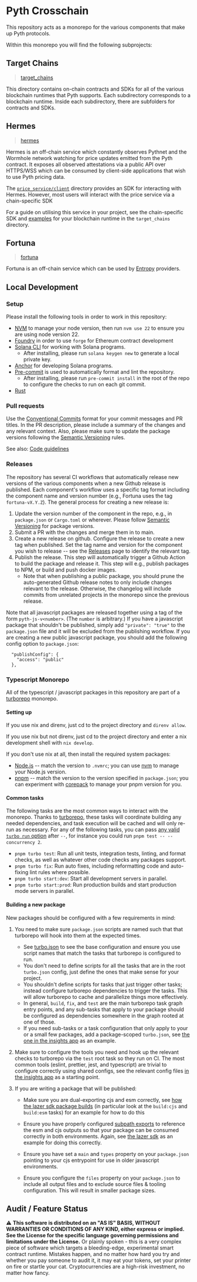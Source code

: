 # Pyth Crosschain

This repository acts as a monorepo for the various components that make up
Pyth protocols.

Within this monorepo you will find the following subprojects:

## Target Chains

> [target_chains](./target_chains/)

This directory contains on-chain contracts and SDKs for all of the various
blockchain runtimes that Pyth supports. Each subdirectory corresponds to a
blockchain runtime. Inside each subdirectory, there are subfolders for
contracts and SDKs.

## Hermes

> [hermes](./apps/hermes/)

Hermes is an off-chain service which constantly observes Pythnet and the
Wormhole network watching for price updates emitted from the Pyth contract. It
exposes all observed attestations via a public API over HTTPS/WSS which can be
consumed by client-side applications that wish to use Pyth pricing data.

The [`price_service/client`](./price_service/client/) directory provides an SDK for interacting with Hermes.
However, most users will interact with the price service via a chain-specific SDK

For a guide on utilising this service in your project, see the chain-specific SDK
and [examples](https://github.com/pyth-network/pyth-examples/tree/main/price_feeds) for your blockchain runtime in the `target_chains` directory.

## Fortuna

> [fortuna](./apps/fortuna/)

Fortuna is an off-chain service which can be used by [Entropy](https://pyth.network/entropy) providers.

## Local Development

### Setup

Please install the following tools in order to work in this repository:

- [NVM](https://github.com/nvm-sh/nvm?tab=readme-ov-file#installing-and-updating) to manage your node version, then run `nvm use 22` to ensure you are using node version 22.
- [Foundry](https://getfoundry.sh/introduction/installation/) in order to use `forge` for Ethereum contract development
- [Solana CLI](https://solana.com/docs/intro/installation) for working with Solana programs.
  - After installing, please run `solana keygen new` to generate a local private key.
- [Anchor](https://www.anchor-lang.com/docs/installation) for developing Solana programs.
- [Pre-commit](https://pre-commit.com/) is used to automatically format and lint the repository.
  - After installing, please run `pre-commit install` in the root of the repo to configure the checks to run on each git commit.
- [Rust](https://www.rust-lang.org/tools/install)

### Pull requests

Use the [Conventional Commits](https://www.conventionalcommits.org/en/v1.0.0/) format for your commit messages and PR titles.
In the PR description, please include a summary of the changes and any relevant context. Also, please make sure
to update the package versions following the [Semantic Versioning](https://semver.org/) rules.

See also: [Code guidelines](doc/code-guidelines.md)

### Releases

The repository has several CI workflows that automatically release new versions of the various components when a new Github release is published.
Each component's workflow uses a specific tag format including the component name and version number (e.g., Fortuna uses the tag `fortuna-vX.Y.Z`).
The general process for creating a new release is:

1. Update the version number of the component in the repo, e.g., in `package.json` or `Cargo.toml` or wherever. Please follow [Semantic Versioning](https://semver.org/) for package versions.
2. Submit a PR with the changes and merge them in to main.
3. Create a new release on github. Configure the release to create a new tag when published. Set the tag name and version for the component you wish to release -- see the [Releases](https://github.com/pyth-network/pyth-crosschain/releases) page to identify the relevant tag.
4. Publish the release. This step will automatically trigger a Github Action to build the package and release it. This step will e.g., publish packages to NPM, or build and push docker images.
   - Note that when publishing a public package, you should prune the auto-generated Github release notes to only include changes relevant to the release. Otherwise, the changelog will include commits from unrelated projects in the monorepo since the previous release.

Note that all javascript packages are released together using a tag of the form `pyth-js-v<number>`. (The `number` is arbitrary.)
If you have a javascript package that shouldn't be published, simply add `"private": "true"` to the `package.json` file
and it will be excluded from the publishing workflow. If you are creating a new public javascript package, you should add
the following config option to `package.json`:

```
  "publishConfig": {
    "access": "public"
  },
```

### Typescript Monorepo

All of the typescript / javascript packages in this repository are part of a
[turborepo](https://turborepo.com/docs) monorepo.

#### Setting up

If you use nix and direnv, just cd to the project directory and `direnv allow`.

If you use nix but not direnv, just cd to the project directory and enter a nix
development shell with `nix develop`.

If you don't use nix at all, then install the required system packages:

- [Node.js](https://nodejs.org/en) -- match the version to `.nvmrc`; you can use
  [nvm](https://github.com/nvm-sh/nvm) to manage your Node.js version.
- [pnpm](https://pnpm.io/) -- match the version to the version specified in
  `package.json`; you can experiment with
  [corepack](https://github.com/nodejs/corepack#readme) to manage your pnpm version
  for you.

#### Common tasks

The following tasks are the most common ways to interact with the monorepo.
Thanks to [turborepo](https://turborepo.com/docs), these tasks will
coordinate building any needed dependencies, and task execution will be cached
and will only re-run as necessary. For any of the following tasks, you can pass
[any valid `turbo run` option](https://turborepo.com/docs/reference/run)
after `--`, for instance you could run `pnpm test -- --concurrency 2`.

- `pnpm turbo test`: Run all unit tests, integration tests, linting, and format
  checks, as well as whatever other code checks any packages support.
- `pnpm turbo fix`: Run auto fixes, including reformatting code and auto-fixing
  lint rules where possible.
- `pnpm turbo start:dev`: Start all development servers in parallel.
- `pnpm turbo start:prod`: Run production builds and start production mode
  servers in parallel.

#### Building a new package

New packages should be configured with a few requirements in mind:

1. You need to make sure `package.json` scripts are named such that that
   turborepo will hook into them at the expected times.

   - See [turbo.json](./turbo.json) to see the base configuration and ensure you
     use script names that match the tasks that turborepo is configured to run.
   - You don't need to define scripts for all the tasks that are in the root
     `turbo.json` config, just define the ones that make sense for your project.
   - You shouldn't define scripts for tasks that just trigger other tasks;
     instead configure turborepo dependencies to trigger the tasks. This will
     allow turborepo to cache and parallelize things more effectively.
   - In general, `build`, `fix`, and `test` are the main turborepo task graph
     entry points, and any sub-tasks that apply to your package should be
     configured as dependencies somewhere in the graph rooted at one of those.
   - If you need sub-tasks or a task configuration that only apply to your or a
     small few packages, add a package-scoped `turbo.json`, see [the one in the
     insights app](./apps/insights/turbo.json) as an example.

2. Make sure to configure the tools you need and hook up the relevant checks to
   turborepo via the `test` root task so they run on CI. The most common tools
   (eslint, prettier, jest, and typescript) are trivial to configure correctly
   using shared configs, see the relevant config files [in the insights
   app](./apps/insights) as a starting point.

3. If you are writing a package that will be published:

   - Make sure you are dual-exporting cjs and esm correctly, see [how the lazer
     sdk package builds](./lazer/sdk/js/package.json) (in particular look at the
     `build:cjs` and `build:esm` tasks) for an example for how to do this

   - Ensure you have properly configured [subpath
     exports](https://nodejs.org/api/packages.html#subpath-exports) to reference
     the esm and cjs outputs so that your package can be consumed correctly in
     both environments. Again, see [the lazer sdk](./lazer/sdk/js/package.json)
     as an example for doing this correctly.

   - Ensure you have set a `main` and `types` property on your `package.json`
     pointing to your cjs entrypoint for use in older javascript environments.

   - Ensure you configure the `files` property on your `package.json` to include
     all output files and to exclude source files & tooling configuration. This
     will result in smaller package sizes.

## Audit / Feature Status

⚠ **This software is distributed on an "AS IS" BASIS, WITHOUT WARRANTIES OR CONDITIONS OF ANY KIND, either express or
implied. See the License for the specific language governing permissions and limitations under the License.** Or plainly
spoken - this is a very complex piece of software which targets a bleeding-edge, experimental smart contract runtime.
Mistakes happen, and no matter how hard you try and whether you pay someone to audit it, it may eat your tokens, set
your printer on fire or startle your cat. Cryptocurrencies are a high-risk investment, no matter how fancy.
